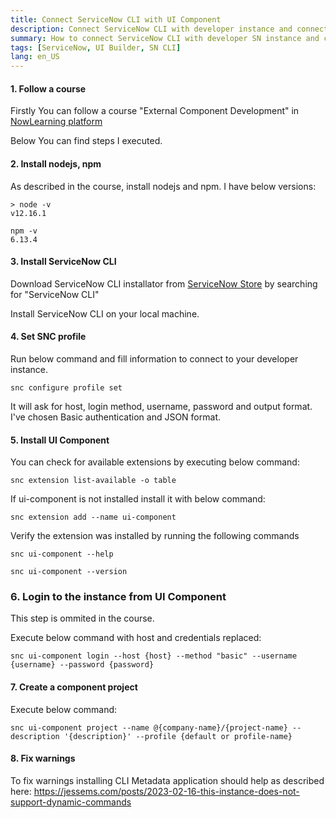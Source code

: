 ```yaml
---
title: Connect ServiceNow CLI with UI Component
description: Connect ServiceNow CLI with developer instance and connect UI Component
summary: How to connect ServiceNow CLI with developer SN instance and connect UI Component for UI Builder
tags: [ServiceNow, UI Builder, SN CLI]
lang: en_US
---
```


#### 1. Follow a course

Firstly You can follow a course "External Component Development" in [NowLearning platform ](https://nowlearning.servicenow.com/lxp/en/now-platform/now-platformname?id=learning_course_prev&course_id=38717dd9db7320d0785e2a591396199d)

Below You can find steps I executed.

#### 2. Install nodejs, npm

As described in the course, install nodejs and npm. I have below versions:

```
> node -v
v12.16.1
```

```
npm -v
6.13.4
```

#### 3. Install ServiceNow CLI

Download ServiceNow CLI installator from [ServiceNow Store](https://store.servicenow.com) by searching for "ServiceNow CLI"

Install ServiceNow CLI on your local machine.

#### 4. Set SNC profile

Run below command and fill information to connect to your developer instance.

`snc configure profile set`

It will ask for host, login method, username, password and output format.
I've chosen Basic authentication and JSON format.

#### 5. Install UI Component

You can check for available extensions by executing below command:

```
snc extension list-available -o table
```

If ui-component is not installed install it with below command:

```
snc extension add --name ui-component
```

Verify the extension was installed by running the following commands

`snc ui-component --help`

`snc ui-component --version`

### 6. Login to the instance from UI Component

This step is ommited in the course.

Execute below command with host and credentials replaced:

```
snc ui-component login --host {host} --method "basic" --username {username} --password {password}
```

#### 7. Create a component project

Execute below command:

```
snc ui-component project --name @{company-name}/{project-name} --description '{description}' --profile {default or profile-name}
```

#### 8. Fix warnings

To fix warnings installing CLI Metadata application should help as described here:
https://jessems.com/posts/2023-02-16-this-instance-does-not-support-dynamic-commands
